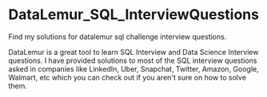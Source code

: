 # DataLemur_SQL_InterviewQuestions
Find my solutions for datalemur sql challenge interview questions.

DataLemur is a great tool to learn SQL Interview and Data Science Interview questions. I have provided solutions to most of the SQL interview questions asked in companies like LinkedIn, Uber, Snapchat, Twitter, Amazon, Google, Walmart, etc which you can check out if you aren't sure on how to solve them.
